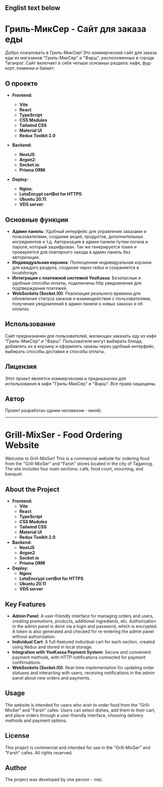**Englist text below**
---
# Гриль-МикСер - Сайт для заказа еды

Добро пожаловать в Гриль-МикСер! Это коммерческий сайт для заказа еды из магазинов "Гриль-МикСер" и "Фарш", расположенных в городе Таганрог. Сайт включает в себя четыре основных раздела: кафе, фуд-корт, поминки и банкет.

## О проекте

- **Frontend:**

  - **Vite**
  - **React**
  - **TypeScript**
  - **CSS Modules**
  - **Tailwind CSS**
  - **Material UI**
  - **Redux Toolkit 2.0**

- **Backend:**

  - **NestJS**:
  - **Argon2**:
  - **Socket.io**:
  - **Prisma ORM**:

- **Deploy:**
  - **Nginx**:
  - **LetsEncypt certBot for HTTPS**:
  - **Ubuntu 20.11**:
  - **VDS server**:

## Основные функции

- **Админ панель**: Удобный интерфейс для управления заказами и пользователями, создание акций, продуктов, дополнительных ингредиентов и т.д. Авторизация в админ панели путем логина и пароля, который зашифрован. Так же генерируется токен и проверяется для повторного захода в админ панель без авторизации.
- **Индивидуальная корзина**: Полноценная индивидуальная корзина для каждого раздела, созданая через redux и сохраняется в localstorage.
- **Интеграция с платежной системой YooKassa**: Безопасные и удобные способы оплаты, подключены http уведомления для подтверждения платежей.
- **WebSockets (Socket.IO)**: Реализация реального времени для обновления статуса заказов и взаимодействия с пользователями, получения уведомлений в админ панели о новых заказах и об оплатах.

## Использование

Сайт предназначен для пользователей, желающих заказать еду из кафе "Гриль-МикСер" и "Фарш". Пользователи могут выбирать блюда, добавлять их в корзину и оформлять заказы через удобный интерфейс, выбирать способы доставки и способы оплаты.

## Лицензия

Этот проект является коммерческим и предназначен для использования в кафе "Гриль-МикСер" и "Фарш". Все права защищены.

## Автор

Проект разработан одним человеком - мной).

---

# Grill-MixSer - Food Ordering Website

Welcome to Grill-MixSer! This is a commercial website for ordering food from the "Grill-MixSer" and "Farsh" stores located in the city of Taganrog. The site includes four main sections: cafe, food court, mourning, and banquet.

## About the Project
- **Frontend:**
  - **Vite**
  - **React**
  - **TypeScript**
  - **CSS Modules**
  - **Tailwind CSS**
  - **Material UI**
  - **Redux Toolkit 2.0**
- **Backend:**
  - **NestJS**
  - **Argon2**
  - **Socket.io**
  - **Prisma ORM**
- **Deploy:**
  - **Nginx**
  - **LetsEncrypt certBot for HTTPS**
  - **Ubuntu 20.11**
  - **VDS server**

## Key Features
- **Admin Panel**: A user-friendly interface for managing orders and users, creating promotions, products, additional ingredients, etc. Authorization in the admin panel is done via a login and password, which is encrypted. A token is also generated and checked for re-entering the admin panel without authorization.
- **Individual Cart**: A full-featured individual cart for each section, created using Redux and stored in local storage.
- **Integration with YooKassa Payment System**: Secure and convenient payment methods, with HTTP notifications connected for payment confirmations.
- **WebSockets (Socket.IO)**: Real-time implementation for updating order statuses and interacting with users, receiving notifications in the admin panel about new orders and payments.

## Usage
The website is intended for users who wish to order food from the "Grill-MixSer" and "Farsh" cafes. Users can select dishes, add them to their cart, and place orders through a user-friendly interface, choosing delivery methods and payment options.

## License
This project is commercial and intended for use in the "Grill-MixSer" and "Farsh" cafes. All rights reserved.

## Author
The project was developed by one person - me).
